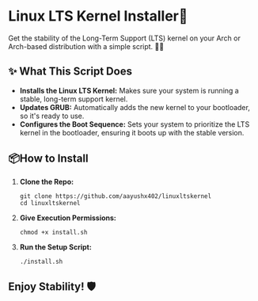 <h1>Linux LTS Kernel Installer🚀</h1>

<p>Get the stability of the Long-Term Support (LTS) kernel on your Arch or Arch-based distribution with a simple script. 🧑‍💻</p>

<h2>✨ What This Script Does</h2>
<ul>
  <li><strong>Installs the Linux LTS Kernel:</strong> Makes sure your system is running a stable, long-term support kernel.</li>
  <li><strong>Updates GRUB:</strong> Automatically adds the new kernel to your bootloader, so it's ready to use.</li>
  <li><strong>Configures the Boot Sequence:</strong> Sets your system to prioritize the LTS kernel in the bootloader, ensuring it boots up with the stable version.
</li>
</ul>

<h2>📦How to Install</h2>
<ol>
  <li><strong>Clone the Repo:</strong>
    <pre><code>git clone https://github.com/aayushx402/linuxltskernel
cd linuxltskernel</code></pre>
  </li>
  <li><strong>Give Execution Permissions:</strong>
    <pre><code>chmod +x install.sh</code></pre>
  </li>
  <li><strong>Run the Setup Script:</strong>
    <pre><code>./install.sh</code></pre>
  </li>
</ol>

<h2>Enjoy Stability! 🛡️</h2>


